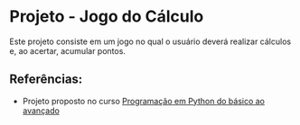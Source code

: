 # Projeto - Jogo do Cálculo
Este projeto consiste em um jogo no qual o usuário deverá realizar cálculos e, ao acertar, acumular pontos.

## Referências:
 - Projeto proposto no curso [Programação em Python do básico ao avançado](https://www.udemy.com/course/curso-de-programacao-em-python-do-basico-ao-avancado/)